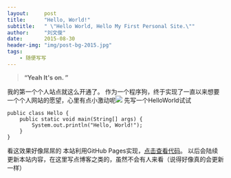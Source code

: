 ```yaml
---
layout:     post
title:      "Hello, World!"
subtitle:   " \"Hello World, Hello My First Personal Site.\""
author:     "刘文俊"
date:       2015-08-30
header-img: "img/post-bg-2015.jpg"
tags:
    - 随便写写
---
```


> **“Yeah It's on. ”**


我的第一个个人站点就这么开通了。
作为一个程序狗，终于实现了一直以来想要一个个人网站的愿望，心里有点小激动呢<img style="display: inline;" src="https://www.liuwj.me/files/in-post/hello-world-laugh.gif"/>
先写一个HelloWorld试试


	public class Hello {
		public static void main(String[] args) {
			System.out.println("Hello, World!");
		}
	}


看这效果好像屌屌的<i class="emoji emoji-relieved"></i><i class="emoji emoji-relieved"></i><i class="emoji emoji-relieved"></i>
本站利用GitHub Pages实现，[点击查看代码](https://github.com/vincentlauvlwj/vincentlauvlwj.github.io)。
以后会陆续更新本站内容，在这里写点博客之类的，虽然不会有人来看（说得好像真的会更新一样）